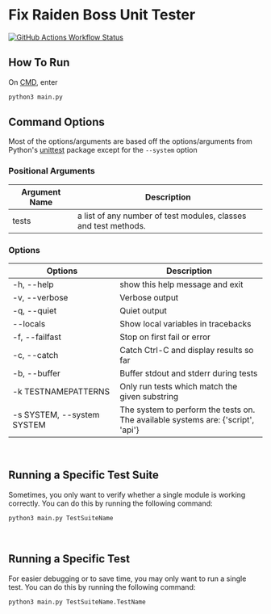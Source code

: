 # Fix Raiden Boss Unit Tester

[![GitHub Actions Workflow Status](https://img.shields.io/github/actions/workflow/status/nhok0169/Fix-Raiden-Boss/unit-tests.yml?label=Unit%20Tests)](https://github.com/nhok0169/Fix-Raiden-Boss/actions/workflows/unit-tests.yml)


## How To Run
On [CMD](https://www.google.com/search?q=how+to+open+cmd+in+a+folder&oq=how+to+open+cmd), enter

```bash
python3 main.py
```

## Command Options

Most of the options/arguments are based off the options/arguments from Python's [unittest](https://docs.python.org/3/library/unittest.html) package
except for the `--system` option

### Positional Arguments
| Argument Name | Description |
| --- | --- |
| tests | a list of any number of test modules, classes and test methods. |

### Options
| Options | Description |
| --- | --- |
| -h, --help | show this help message and exit |
| -v, --verbose | Verbose output |
| -q, --quiet | Quiet output |
| --locals | Show local variables in tracebacks |
| -f, --failfast | Stop on first fail or error |
| -c, --catch | Catch Ctrl-C and display results so far |
| -b, --buffer | Buffer stdout and stderr during tests |
| -k TESTNAMEPATTERNS | Only run tests which match the given substring |
| -s SYSTEM, --system SYSTEM | The system to perform the tests on. The available systems are: {'script', 'api'} |

<br>

## Running a Specific Test Suite

Sometimes, you only want to verify whether a single module is working correctly. You can do this by running the following command:

```bash
python3 main.py TestSuiteName
```

<br>

## Running a Specific Test

For easier debugging or to save time, you may only want to run a single test. You can do this by running the following command:

```bash
python3 main.py TestSuiteName.TestName
```
